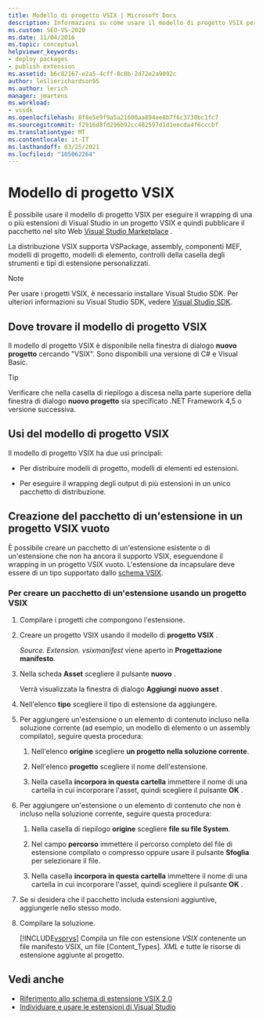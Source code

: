 ```yaml
---
title: Modello di progetto VSIX | Microsoft Docs
description: Informazioni su come usare il modello di progetto VSIX per eseguire il wrapping delle estensioni di Visual Studio in un progetto VSIX e quindi pubblicare il pacchetto nel Visual Studio Marketplace.
ms.custom: SEO-VS-2020
ms.date: 11/04/2016
ms.topic: conceptual
helpviewer_keywords:
- deploy packages
- publish extension
ms.assetid: b6c82167-e2a5-4cff-8c8b-2d72e2a9092c
author: leslierichardson95
ms.author: lerich
manager: jmartens
ms.workload:
- vssdk
ms.openlocfilehash: 8f8e5e9f9a5a21600aa894ee8b7f6c3730bc1fc7
ms.sourcegitcommit: f2916d8fd296b92cc402597d1d1eecda4f6cccbf
ms.translationtype: MT
ms.contentlocale: it-IT
ms.lasthandoff: 03/25/2021
ms.locfileid: "105062264"
---
```

# <a name="vsix-project-template"></a>Modello di progetto VSIX

È possibile usare il modello di progetto VSIX per eseguire il wrapping di una o più estensioni di Visual Studio in un progetto VSIX e quindi pubblicare il pacchetto nel sito Web [Visual Studio Marketplace](https://marketplace.visualstudio.com/) .

 La distribuzione VSIX supporta VSPackage, assembly, componenti MEF, modelli di progetto, modelli di elemento, controlli della casella degli strumenti e tipi di estensione personalizzati.

> [!NOTE]
> Per usare i progetti VSIX, è necessario installare Visual Studio SDK. Per ulteriori informazioni su Visual Studio SDK, vedere [Visual Studio SDK](../extensibility/visual-studio-sdk.md).

## <a name="where-to-find-the-vsix-project-template"></a>Dove trovare il modello di progetto VSIX

Il modello di progetto VSIX è disponibile nella finestra di dialogo **nuovo progetto** cercando "VSIX".  Sono disponibili una versione di C# e Visual Basic.

> [!TIP]
> Verificare che nella casella di riepilogo a discesa nella parte superiore della finestra di dialogo **nuovo progetto** sia specificato .NET Framework 4,5 o versione successiva.

## <a name="uses-of-the-vsix-project-template"></a>Usi del modello di progetto VSIX

Il modello di progetto VSIX ha due usi principali:

- Per distribuire modelli di progetto, modelli di elementi ed estensioni.

- Per eseguire il wrapping degli output di più estensioni in un unico pacchetto di distribuzione.

## <a name="packaging-an-extension-in-an-empty-vsix-project"></a>Creazione del pacchetto di un'estensione in un progetto VSIX vuoto

È possibile creare un pacchetto di un'estensione esistente o di un'estensione che non ha ancora il supporto VSIX, eseguendone il wrapping in un progetto VSIX vuoto. L'estensione da incapsulare deve essere di un tipo supportato dallo [schema VSIX](../extensibility/vsix-extension-schema-2-0-reference.md).

### <a name="to-package-an-extension-by-using-a-vsix-project"></a>Per creare un pacchetto di un'estensione usando un progetto VSIX

1. Compilare i progetti che compongono l'estensione.

2. Creare un progetto VSIX usando il modello di **progetto VSIX** .

    *Source. Extension. vsixmanifest* viene aperto in **Progettazione manifesto**.

3. Nella scheda **Asset** scegliere il pulsante **nuovo** .

    Verrà visualizzata la finestra di dialogo **Aggiungi nuovo asset** .

4. Nell'elenco **tipo** scegliere il tipo di estensione da aggiungere.

5. Per aggiungere un'estensione o un elemento di contenuto incluso nella soluzione corrente (ad esempio, un modello di elemento o un assembly compilato), seguire questa procedura:

   1. Nell'elenco **origine** scegliere **un progetto nella soluzione corrente**.

   2. Nell'elenco **progetto** scegliere il nome dell'estensione.

   3. Nella casella **incorpora in questa cartella** immettere il nome di una cartella in cui incorporare l'asset, quindi scegliere il pulsante **OK** .

6. Per aggiungere un'estensione o un elemento di contenuto che non è incluso nella soluzione corrente, seguire questa procedura:

   1. Nella casella di riepilogo **origine** scegliere **file su file System**.

   2. Nel campo **percorso** immettere il percorso completo del file di estensione compilato o compresso oppure usare il pulsante **Sfoglia** per selezionare il file.

   3. Nella casella **incorpora in questa cartella** immettere il nome di una cartella in cui incorporare l'asset, quindi scegliere il pulsante **OK** .

7. Se si desidera che il pacchetto includa estensioni aggiuntive, aggiungerle nello stesso modo.

8. Compilare la soluzione.

    [!INCLUDE[vsprvs](../code-quality/includes/vsprvs_md.md)] Compila un file con estensione *VSIX* contenente un file manifesto VSIX, un file [Content_Types]*. XML* e tutte le risorse di estensione aggiunte al progetto.

## <a name="see-also"></a>Vedi anche

- [Riferimento allo schema di estensione VSIX 2,0](../extensibility/vsix-extension-schema-2-0-reference.md)
- [Individuare e usare le estensioni di Visual Studio](../ide/finding-and-using-visual-studio-extensions.md)
